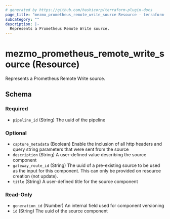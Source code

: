 ```yaml
---
# generated by https://github.com/hashicorp/terraform-plugin-docs
page_title: "mezmo_prometheus_remote_write_source Resource - terraform-provider-mezmo"
subcategory: ""
description: |-
  Represents a Prometheus Remote Write source.
---
```


# mezmo_prometheus_remote_write_source (Resource)

Represents a Prometheus Remote Write source.



<!-- schema generated by tfplugindocs -->
## Schema

### Required

- `pipeline_id` (String) The uuid of the pipeline

### Optional

- `capture_metadata` (Boolean) Enable the inclusion of all http headers and query string parameters that were sent from the source
- `description` (String) A user-defined value describing the source component
- `gateway_route_id` (String) The uuid of a pre-existing source to be used as the input for this component. This can only be provided on resource creation (not update).
- `title` (String) A user-defined title for the source component

### Read-Only

- `generation_id` (Number) An internal field used for component versioning
- `id` (String) The uuid of the source component
